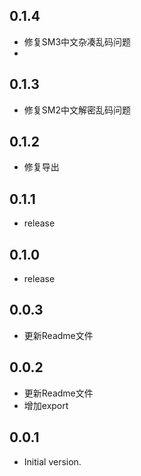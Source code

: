## 0.1.4
- 修复SM3中文杂凑乱码问题
- 
## 0.1.3
- 修复SM2中文解密乱码问题

## 0.1.2
- 修复导出

## 0.1.1
- release

## 0.1.0
- release 

## 0.0.3
- 更新Readme文件

## 0.0.2
- 更新Readme文件
- 增加export

## 0.0.1
- Initial version.
